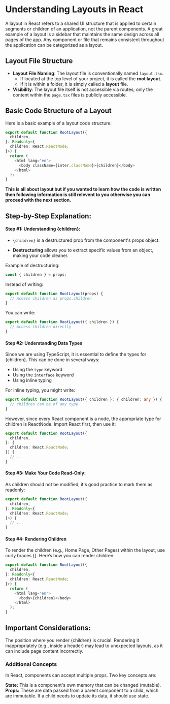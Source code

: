 # Understanding Layouts in React

A layout in React refers to a shared UI structure that is applied to certain segments or children of an application, not the parent components. A great example of a layout is a sidebar that maintains the same design across all pages of the app. Any component or file that remains consistent throughout the application can be categorized as a layout.

## Layout File Structure

- **Layout File Naming**: The layout file is conventionally named `layout.tsx`.
  - If located at the top level of your project, it is called the **root layout**.
  - If it is within a folder, it is simply called a **layout** file.
- **Visibility**: The layout file itself is not accessible via routes; only the content within the `page.tsx` files is publicly accessible.

## Basic Code Structure of a Layout

Here is a basic example of a layout code structure:

```typescript
export default function RootLayout({
  children,
}: Readonly<{
  children: React.ReactNode;
}>) {
  return (
    <html lang="en">
      <body className={inter.className}>{children}</body>
    </html>
  );
}
```

**This is all about layout but if you wanted to learn how the code is written then following information is still relevent to you otherwise you can proceed with the next section.**

## Step-by-Step Explanation:

#### Step #1: Understanding {children}:

- `{children}` is a destructured prop from the component's props object.

- **Destructuring** allows you to extract specific values from an object, making your code cleaner.

Example of destructuring:

```typescript
const { children } = props;
```

Instead of writing:

```typescript
export default function RootLayout(props) {
  // Access children as props.children
}
```

You can write:

```typescript
export default function RootLayout({ children }) {
  // Access children directly
}
```

#### Step #2: Understanding Data Types

Since we are using TypeScript, it is essential to define the types for {children}. This can be done in several ways:

- Using the `type` keyword
- Using the `interface` keyword
- Using inline typing

For inline typing, you might write:

```typescript
export default function RootLayout({ children }: { children: any }) {
  // children can be of any type
}
```

However, since every React component is a node, the appropriate type for children is ReactNode. Import React first, then use it:

```typescript
export default function RootLayout({
  children,
}: {
  children: React.ReactNode;
}) {
  // ...
}
```

#### Step #3: Make Your Code Read-Only:

As children should not be modified, it's good practice to mark them as readonly:

```typescript
export default function RootLayout({
  children,
}: Readonly<{
  children: React.ReactNode;
}>) {
  // ...
}
```

#### Step #4: Rendering Children

To render the children (e.g., Home Page, Other Pages) within the layout, use curly braces {}. Here’s how you can render children:

```typescript
export default function RootLayout({
  children,
}: Readonly<{
  children: React.ReactNode;
}>) {
  return (
    <html lang="en">
      <body>{children}</body>
    </html>
  );
}
```

## Important Considerations:

The position where you render {children} is crucial. Rendering it inappropriately (e.g., inside a header) may lead to unexpected layouts, as it can include page content incorrectly.

### Additional Concepts

In React, components can accept multiple props. Two key concepts are:

**State:** This is a component's own memory that can be changed (mutable).
**Props:** These are data passed from a parent component to a child, which are immutable. If a child needs to update its data, it should use state.
